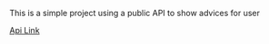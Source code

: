This is a simple project using a public API to show advices for user

<a target="_blank" href="https://api.adviceslip.com/#endpoint-random">Api Link</a>